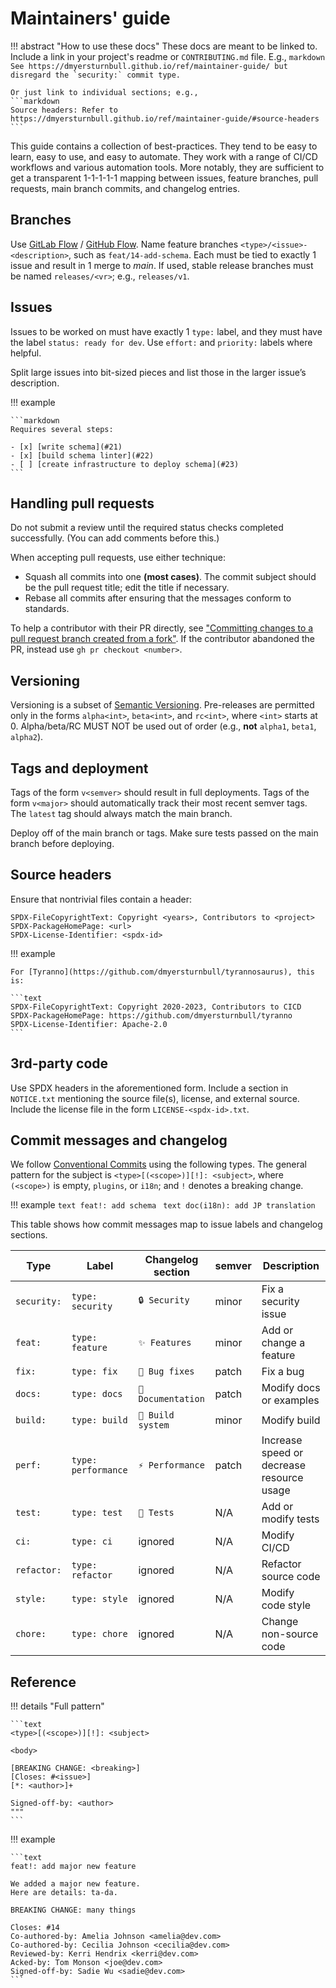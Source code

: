 # Maintainers' guide

!!! abstract "How to use these docs"
    These docs are meant to be linked to.
    Include a link in your project's readme or `CONTRIBUTING.md` file.
    E.g.,
    ```markdown
    See https://dmyersturnbull.github.io/ref/maintainer-guide/
    but disregard the `security:` commit type.
    ```

    Or just link to individual sections; e.g.,
    ```markdown
    Source headers: Refer to https://dmyersturnbull.github.io/ref/maintainer-guide/#source-headers
    ```

This guide contains a collection of best-practices.
They tend to be easy to learn, easy to use, and easy to automate.
They work with a range of CI/CD workflows and various automation tools.
More notably, they are sufficient to get a transparent 1-1-1-1-1 mapping between
issues, feature branches, pull requests, main branch commits, and changelog entries.

## Branches

Use [GitLab Flow](https://about.gitlab.com/topics/version-control/what-is-gitlab-flow/)
/ [GitHub Flow](https://docs.github.com/en/get-started/quickstart/github-flow).
Name feature branches `<type>/<issue>-<description>`, such as `feat/14-add-schema`.
Each must be tied to exactly 1 issue and result in 1 merge to _main_.
If used, stable release branches must be named `releases/<vr>`; e.g., `releases/v1`.

## Issues

Issues to be worked on must have exactly 1 `type:` label, and they must have the label `status: ready for dev`.
Use `effort:` and `priority:` labels where helpful.

Split large issues into bit-sized pieces and list those in the larger issue’s description.

!!! example

    ```markdown
    Requires several steps:

    - [x] [write schema](#21)
    - [x] [build schema linter](#22)
    - [ ] [create infrastructure to deploy schema](#23)
    ```

## Handling pull requests

Do not submit a review until the required status checks completed successfully.
(You can add comments before this.)

When accepting pull requests, use either technique:

- Squash all commits into one **(most cases)**.
  The commit subject should be the pull request title; edit the title if necessary.
- Rebase all commits after ensuring that the messages conform to standards.

To help a contributor with their PR directly, see
["Committing changes to a pull request branch created from a fork"](https://docs.github.com/en/pull-requests/collaborating-with-pull-requests/proposing-changes-to-your-work-with-pull-requests/committing-changes-to-a-pull-request-branch-created-from-a-fork).
If the contributor abandoned the PR, instead use `gh pr checkout <number>`.

## Versioning

Versioning is a subset of [Semantic Versioning](https://semver.org/spec/v2.0.0.html).
Pre-releases are permitted only in the forms `alpha<int>`, `beta<int>`, and `rc<int>`,
where `<int>` starts at 0. Alpha/beta/RC MUST NOT be used out of order (e.g., **not** `alpha1`, `beta1`, `alpha2`).

## Tags and deployment

Tags of the form `v<semver>` should result in full deployments.
Tags of the form `v<major>` should automatically track their most recent semver tags.
The `latest` tag should always match the main branch.

Deploy off of the main branch or tags.
Make sure tests passed on the main branch before deploying.

## Source headers

Ensure that nontrivial files contain a header:

```text
SPDX-FileCopyrightText: Copyright <years>, Contributors to <project>
SPDX-PackageHomePage: <url>
SPDX-License-Identifier: <spdx-id>
```

!!! example

    For [Tyranno](https://github.com/dmyersturnbull/tyrannosaurus), this is:

    ```text
    SPDX-FileCopyrightText: Copyright 2020-2023, Contributors to CICD
    SPDX-PackageHomePage: https://github.com/dmyersturnbull/tyranno
    SPDX-License-Identifier: Apache-2.0
    ```

## 3rd-party code

Use SPDX headers in the aforementioned form.
Include a section in `NOTICE.txt` mentioning the source file(s), license, and external source.
Include the license file in the form `LICENSE-<spdx-id>.txt`.

## Commit messages and changelog

We follow [Conventional Commits](https://www.conventionalcommits.org/) using the following types.
The general pattern for the subject is `<type>[(<scope>)][!]: <subject>`,
where `(<scope>)` is empty, `plugins`, or `i18n`; and `!` denotes a breaking change.

!!! example
    ```text
    feat!: add schema
    ```
    ```text
    doc(i18n): add JP translation
    ```

This table shows how commit messages map to issue labels and changelog sections.

| Type        | Label               | Changelog section  | semver | Description                               |
|-------------|---------------------|--------------------|--------|-------------------------------------------|
| `security:` | `type: security`    | `🔒 Security`      | minor  | Fix a security issue                      |
| `feat:`     | `type: feature`     | `✨ Features`       | minor  | Add or change a feature                   |
| `fix:`      | `type: fix`         | `🐛 Bug fixes`     | patch  | Fix a bug                                 |
| `docs:`     | `type: docs`        | `📝 Documentation` | patch  | Modify docs or examples                   |
| `build:`    | `type: build`       | `🔧 Build system`  | minor  | Modify build                              |
| `perf:`     | `type: performance` | `⚡️ Performance`   | patch  | Increase speed or decrease resource usage |
| `test:`     | `type: test`        | `🚨 Tests`         | N/A    | Add or modify tests                       |
| `ci:`       | `type: ci`          | ignored            | N/A    | Modify CI/CD                              |
| `refactor:` | `type: refactor`    | ignored            | N/A    | Refactor source code                      |
| `style:`    | `type: style`       | ignored            | N/A    | Modify code style                         |
| `chore:`    | `type: chore`       | ignored            | N/A    | Change non-source code                    |

## Reference

!!! details "Full pattern"

    ```text
    <type>[(<scope>)][!]: <subject>

    <body>

    [BREAKING CHANGE: <breaking>]
    [Closes: #<issue>]
    [*: <author>]+

    Signed-off-by: <author>
    """
    ```

!!! example

    ```text
    feat!: add major new feature

    We added a major new feature.
    Here are details: ta-da.

    BREAKING CHANGE: many things

    Closes: #14
    Co-authored-by: Amelia Johnson <amelia@dev.com>
    Co-authored-by: Cecilia Johnson <cecilia@dev.com>
    Reviewed-by: Kerri Hendrix <kerri@dev.com>
    Acked-by: Tom Monson <joe@dev.com>
    Signed-off-by: Sadie Wu <sadie@dev.com>
    ```
